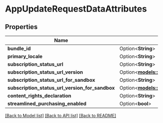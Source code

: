 # AppUpdateRequestDataAttributes

## Properties

Name | Type | Description | Notes
------------ | ------------- | ------------- | -------------
**bundle_id** | Option<**String**> |  | [optional]
**primary_locale** | Option<**String**> |  | [optional]
**subscription_status_url** | Option<**String**> |  | [optional]
**subscription_status_url_version** | Option<[**models::SubscriptionStatusUrlVersion**](SubscriptionStatusUrlVersion.md)> |  | [optional]
**subscription_status_url_for_sandbox** | Option<**String**> |  | [optional]
**subscription_status_url_version_for_sandbox** | Option<[**models::SubscriptionStatusUrlVersion**](SubscriptionStatusUrlVersion.md)> |  | [optional]
**content_rights_declaration** | Option<**String**> |  | [optional]
**streamlined_purchasing_enabled** | Option<**bool**> |  | [optional]

[[Back to Model list]](../README.md#documentation-for-models) [[Back to API list]](../README.md#documentation-for-api-endpoints) [[Back to README]](../README.md)


